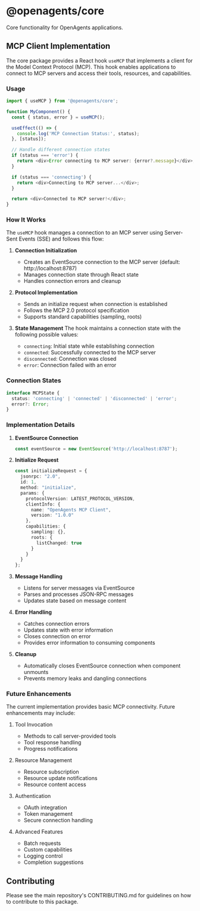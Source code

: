 # @openagents/core

Core functionality for OpenAgents applications.

## MCP Client Implementation

The core package provides a React hook `useMCP` that implements a client for the Model Context Protocol (MCP). This hook enables applications to connect to MCP servers and access their tools, resources, and capabilities.

### Usage

```typescript
import { useMCP } from '@openagents/core';

function MyComponent() {
  const { status, error } = useMCP();

  useEffect(() => {
    console.log('MCP Connection Status:', status);
  }, [status]);

  // Handle different connection states
  if (status === 'error') {
    return <div>Error connecting to MCP server: {error?.message}</div>;
  }

  if (status === 'connecting') {
    return <div>Connecting to MCP server...</div>;
  }

  return <div>Connected to MCP server!</div>;
}
```

### How It Works

The `useMCP` hook manages a connection to an MCP server using Server-Sent Events (SSE) and follows this flow:

1. **Connection Initialization**
   - Creates an EventSource connection to the MCP server (default: http://localhost:8787)
   - Manages connection state through React state
   - Handles connection errors and cleanup

2. **Protocol Implementation**
   - Sends an initialize request when connection is established
   - Follows the MCP 2.0 protocol specification
   - Supports standard capabilities (sampling, roots)

3. **State Management**
   The hook maintains a connection state with the following possible values:
   - `connecting`: Initial state while establishing connection
   - `connected`: Successfully connected to the MCP server
   - `disconnected`: Connection was closed
   - `error`: Connection failed with an error

### Connection States

```typescript
interface MCPState {
  status: 'connecting' | 'connected' | 'disconnected' | 'error';
  error?: Error;
}
```

### Implementation Details

1. **EventSource Connection**
   ```typescript
   const eventSource = new EventSource('http://localhost:8787');
   ```

2. **Initialize Request**
   ```typescript
   const initializeRequest = {
     jsonrpc: "2.0",
     id: 1,
     method: "initialize",
     params: {
       protocolVersion: LATEST_PROTOCOL_VERSION,
       clientInfo: {
         name: "OpenAgents MCP Client",
         version: "1.0.0"
       },
       capabilities: {
         sampling: {},
         roots: {
           listChanged: true
         }
       }
     }
   };
   ```

3. **Message Handling**
   - Listens for server messages via EventSource
   - Parses and processes JSON-RPC messages
   - Updates state based on message content

4. **Error Handling**
   - Catches connection errors
   - Updates state with error information
   - Closes connection on error
   - Provides error information to consuming components

5. **Cleanup**
   - Automatically closes EventSource connection when component unmounts
   - Prevents memory leaks and dangling connections

### Future Enhancements

The current implementation provides basic MCP connectivity. Future enhancements may include:

1. Tool Invocation
   - Methods to call server-provided tools
   - Tool response handling
   - Progress notifications

2. Resource Management
   - Resource subscription
   - Resource update notifications
   - Resource content access

3. Authentication
   - OAuth integration
   - Token management
   - Secure connection handling

4. Advanced Features
   - Batch requests
   - Custom capabilities
   - Logging control
   - Completion suggestions

## Contributing

Please see the main repository's CONTRIBUTING.md for guidelines on how to contribute to this package.
